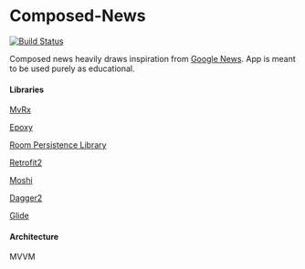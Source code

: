 # Composed-News

[![Build Status](https://app.bitrise.io/app/cdb3e3824de23b66/status.svg?token=47qoc4eB8gnB8phOBPxoew&branch=master)](https://app.bitrise.io/app/cdb3e3824de23b66)

Composed news heavily draws inspiration from [Google News](https://play.google.com/store/apps/details?id=com.google.android.apps.magazines&hl=en).
App is meant to be used purely as educational.


#### Libraries

[MvRx](https://github.com/airbnb/MvRx)

[Epoxy](https://github.com/airbnb/epoxy)

[Room Persistence Library](https://developer.android.com/topic/libraries/architecture/room)

[Retrofit2](https://square.github.io/retrofit/)

[Moshi](https://github.com/square/moshi)

[Dagger2](https://github.com/google/dagger)

[Glide](https://github.com/bumptech/glide)

#### Architecture
MVVM
